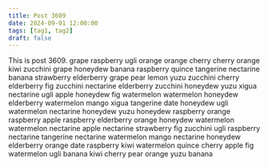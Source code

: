 ```yaml
---
title: Post 3609
date: 2024-09-01 12:00:00
tags: [tag1, tag2]
draft: false
---
```

This is post 3609.
grape
raspberry
ugli
orange
orange
cherry
cherry
orange
kiwi
zucchini
grape
honeydew
banana
raspberry
quince
tangerine
nectarine
banana
strawberry
elderberry
grape
pear
lemon
yuzu
zucchini
cherry
elderberry
fig
zucchini
nectarine
elderberry
zucchini
honeydew
yuzu
xigua
nectarine
ugli
apple
honeydew
fig
watermelon
watermelon
honeydew
elderberry
watermelon
mango
xigua
tangerine
date
honeydew
ugli
watermelon
nectarine
honeydew
yuzu
honeydew
raspberry
orange
raspberry
apple
raspberry
elderberry
orange
honeydew
watermelon
watermelon
nectarine
apple
nectarine
strawberry
fig
zucchini
ugli
raspberry
nectarine
tangerine
nectarine
watermelon
mango
nectarine
honeydew
elderberry
orange
date
raspberry
kiwi
watermelon
quince
cherry
apple
fig
watermelon
ugli
banana
kiwi
cherry
pear
orange
yuzu
banana
